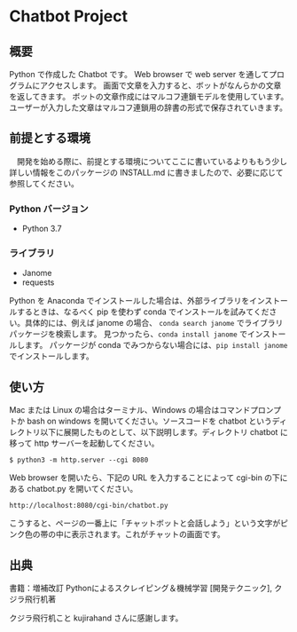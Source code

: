 # Chatbot Project

## 概要
Python で作成した Chatbot です。
Web browser で web server を通してプログラムにアクセスします。
画面で文章を入力すると、ボットがなんらかの文章を返してきます。
ボットの文章作成にはマルコフ連鎖モデルを使用しています。
ユーザーが入力した文章はマルコフ連鎖用の辞書の形式で保存されていきます。

## 前提とする環境

　開発を始める際に、前提とする環境についてここに書いているよりももう少し詳しい情報をこのパッケージの INSTALL.md に書きましたので、必要に応じて参照してください。

### Python バージョン

 - Python 3.7

### ライブラリ
 - Janome
 - requests

 Python を Anaconda でインストールした場合は、外部ライブラリをインストールするときは、なるべく pip を使わず conda でインストールを試みてください。具体的には、例えば janome の場合、 `conda search janome` でライブラリパッケージを検索します。 
見つかったら、`conda install janome` でインストールします。
パッケージが conda でみつからない場合には、`pip install janome` でインストールします。

## 使い方
Mac または Linux の場合はターミナル、Windows の場合はコマンドプロンプトか bash on windows を開いてください。ソースコードを chatbot というディレクトリ以下に展開したものとして、以下説明します。ディレクトリ chatbot に移って http サーバーを起動してください。

```
$ python3 -m http.server --cgi 8080
```

Web browser を開いたら、下記の URL を入力することによって cgi-bin の下にある chatbot.py を開いてください。
```
http://localhost:8080/cgi-bin/chatbot.py
```
こうすると、ページの一番上に「チャットボットと会話しよう」という文字がピンク色の帯の中に表示されます。これがチャットの画面です。


## 出典
書籍：増補改訂 Pythonによるスクレイピング＆機械学習 [開発テクニック],  クジラ飛行机著

クジラ飛行机こと kujirahand さんに感謝します。
